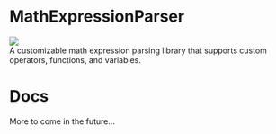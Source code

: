 # MathExpressionParser
![](https://img.shields.io/travis/com/palapapa/MathExpressionParser/master?style=for-the-badge) <br>
A customizable math expression parsing library that supports custom operators, functions, and variables.

# Docs
More to come in the future...
